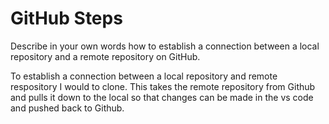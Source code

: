 # GitHub Steps

Describe in your own words how to establish a connection between a local repository and a remote repository on GitHub.

To establish a connection between a local repository and remote respository I would to clone. This takes the remote repository from Github and pulls it down to the local so that changes can be made in the vs code and pushed back to Github.

